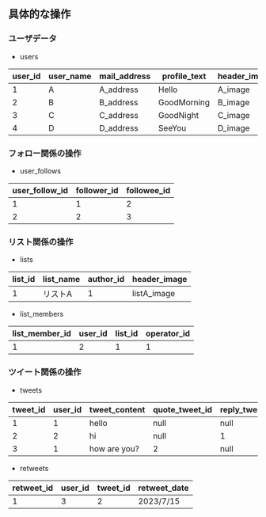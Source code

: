 ## 具体的な操作
### ユーザデータ
* users

| user_id | user_name | mail_address | profile_text | header_image | password | regstration_date |
|---|---|---|---|---|---|---|
| 1 | A | A_address | Hello | A_image | A_pass | 2023/7/15 |
| 2 | B | B_address | GoodMorning | B_image | B_pass | 2023/7/14 |
| 3 | C | C_address | GoodNight | C_image | C_pass | 2023/7/13 |
| 4 | D | D_address | SeeYou | D_image | D_pass | 2023/7/12 |

### フォロー関係の操作
* user_follows

 | user_follow_id | follower_id | followee_id |
|---|---|---|
| 1 | 1 | 2 |
| 2 | 2 | 3 |

### リスト関係の操作
* lists

| list_id | list_name | author_id | header_image |
|---|---|---|---|
| 1 | リストA | 1 | listA_image |

* list_members

| list_member_id | user_id | list_id | operator_id |
|---|---|---|---|
| 1 | 2 | 1 | 1 |

### ツイート関係の操作
* tweets

| tweet_id | user_id | tweet_content | quote_tweet_id | reply_tweet_id | tweet_date |
|---|---|---|---|---|---|
| 1 | 1 | hello | null | null | 2023/7/15 |
| 2 | 2 | hi | null | 1 | 2023/7/15 |
| 3 | 1 | how are you? | 2 | null | 2023/7/15 |

* retweets

| retweet_id | user_id | tweet_id | retweet_date |
|---|---|---|---|
| 1 | 3 | 2 | 2023/7/15 |